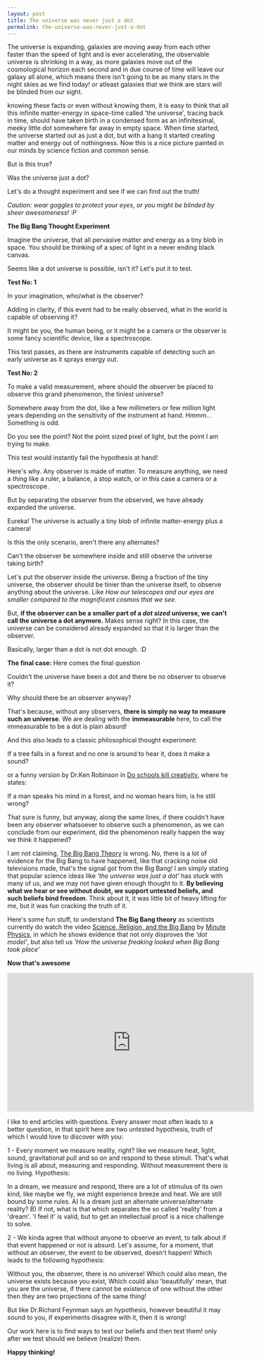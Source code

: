 ```yaml
---
layout: post
title: The universe was never just a dot
permalink: the-universe-was-never-just-a-dot
---
```


The universe is expanding, galaxies are moving away from each other faster than the speed of light and is ever accelerating, the observable universe is shrinking in a way, as more galaxies move out of the cosmological horizon each second and in due course of time will leave our galaxy all alone, which means there isn't going to be as many stars in the night skies as we find today! or atleast galaxies that we think are stars will be blinded from our sight. 

knowing these facts or even without knowing them, it is easy to think that all this infinite matter-energy in space-time called 'the universe', tracing back in time, should have taken birth in a condensed form as an infinitesimal, meeky little dot somewhere far away in empty space. When time started, the universe started out as just a dot, but with a bang it started creating matter and energy out of nothingness. Now this is a nice picture painted in our minds by science fiction and common sense.
 
But is this true? 

<p class="message">
Was the universe just a dot?
</p>

Let's do a thought experiment and see if we can find out the truth! 

*Caution: wear goggles to protect your eyes, or you might be blinded by sheer awesomeness! :P*

**The Big Bang Thought Experiment**

Imagine the universe, that all pervasive matter and energy as a tiny blob in space. You should be thinking of a spec of light in a never ending black canvas.

Seems like a dot universe is possible, isn't it? Let's put it to test.

**Test No: 1**

<p class="message">
In your imagination, who/what is the observer? 
</p>

Adding in clarity, if this event had to be really observed, what in the world is capable of observing it?

It might be you, the human being, or it might be a camera or the observer is some fancy scientific device, like a spectroscope.

This test passes, as there are instruments capable of detecting such an early universe as it sprays energy out.

**Test No: 2**

<p class="message">
To make a valid measurement, where should the observer be placed to observe this grand phenomenon, the tiniest universe?
</p>

Somewhere away from the dot, like a few millimeters or few million light years depending on the sensitivity of the instrument at hand. Hmmm... Something is odd. 

Do you see the point? Not the point sized pixel of light, but the point I am trying to make.

This test would instantly fail the hypothesis at hand!

Here's why. Any observer is made of matter. To measure anything, we need a *thing* like a ruler, a balance, a stop watch, or in this case a camera or a spectroscope.

<p class="message">
But by separating the observer from the observed, we have already expanded the universe.
</p>

Eureka! The universe is actually a tiny blob of infinite matter-energy plus a camera!

Is this the only scenario, aren't there any alternates?

<p class="message">
Can't the observer be somewhere inside and still observe the universe taking birth?
</p>

Let's put the observer inside the universe. Being a fraction of the tiny universe, the observer should be tinier than the universe itself, to observe anything about the universe. Like *How our telescopes and our eyes are smaller compared to the magnificent cosmos that we see*.

But, **if the observer can be a smaller part of a *dot sized* universe, we can't call the universe a dot anymore.** Makes sense right? In this case, the universe can be considered already expanded so that it is larger than the observer\.

Basically, larger than a dot is not dot enough. :D

**The final case:**
Here comes the final question

<p class="message">
Couldn't the universe have been a dot and there be no observer to observe it?

Why should there be an observer anyway?
</p>

That's because, without any observers, **there is simply no way to measure such an universe**. We are dealing with the **immeasurable** here, to call the immeasurable to be a dot is plain absurd!
 
And this also leads to a classic philosophical thought experiment:

<p class="message">
If a tree falls in a forest and no one is around to hear it, does it make a sound?
</p>

or a funny version by Dr.Ken Robinson in [Do schools kill creativity](https://www.ted.com/talks/ken_robinson_says_schools_kill_creativity), where he states:

<p class="message">
If a man speaks his mind in a forest, and no woman hears him, is he still wrong?
</p>

That sure is funny, but anyway, along the same lines, if there couldn't have been any observer whatsoever to observe such a phenomenon, as we can conclude from our experiment, did the phenomenon really happen the way we think it happened?

I am not claiming, [The Big Bang Theory](https://en.wikipedia.org/wiki/Big_Bang) is wrong. No, there is a lot of evidence for the Big Bang to have happened, like that cracking noise old televisions made, that's the signal got from the Big Bang! I am simply stating that popular science ideas like *'the universe was just a dot'* has stuck with many of us, and we may not have given enough thought to it. **By believing what we hear or see without doubt, we support untested beliefs, and such beliefs bind freedom**. Think about it, it was little bit of heavy lifting for me, but it was fun cracking the truth of it.
 
Here's some fun stuff, to understand **The Big Bang theory** as scientists currently do watch the video [Science, Religion, and the Big Bang](https://youtu.be/q3MWRvLndzs) by [Minute Physics](https://www.youtube.com/channel/UCUHW94eEFW7hkUMVaZz4eDg), in which he shows evidence that not only disproves the *'dot model'*, but also tell us *'How the universe freaking looked when Big Bang took place'*
 
**Now that's awesome**

<iframe width="560" height="315" src="https://www.youtube.com/embed/q3MWRvLndzs" frameborder="0" allowfullscreen></iframe>
<span class="break"></span>

I like to end articles with questions. Every answer most often leads to a better question, in that spirit here are two untested hypothesis, truth of which I would love to discover with you:

1 - Every moment we measure reality, right? like we measure heat, light, sound, gravitational pull and so on and respond to these stimuli. That's what living is all about, measuring and responding. Without measurement there is no living. 
Hypothesis:

<p class="message">
In a dream, we measure and respond, there are a lot of stimulus of its own kind, like maybe we fly, we might experience breeze and heat. We are still bound by some rules.
A) Is a dream just an alternate universe/alternate reality?
B) If not, what is that which separates the so called 'reality' from a 'dream'. 
'I feel it' is valid, but to get an intellectual proof is a nice challenge to solve.
</p>

2 - We kinda agree that without anyone to observe an event, to talk about if that event happened or not is absurd. Let's assume, for a moment, that without an observer, the event to be observed, doesn't happen! Which leads to the following hypothesis:

<p class="message">
Without you, the observer, there is no universe! Which could also mean, the universe exists because you exist, Which could also 'beautifully' mean, that you are the universe, if there cannot be existence of one without the other then they are two projections of the same thing!
</p>

But like Dr.Richard Feynman says an hypothesis, however beautiful it may sound to you, if experiments disagree with it, then it is wrong! 

Our work here is to find ways to test our beliefs and then test them! only after we test should we believe (realize) them. 

**Happy thinking!**


